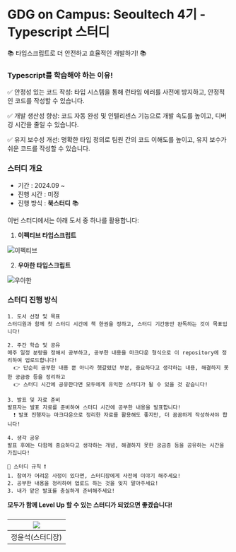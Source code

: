 # GDG on Campus: Seoultech 4기 - Typescript 스터디

📚 타입스크립트로 더 안전하고 효율적인 개발하기! 📚

### Typescript를 학습해야 하는 이유!
✅ 안정성 있는 코드 작성: 타입 시스템을 통해 런타임 에러를 사전에 방지하고, 안정적인 코드를 작성할 수 있습니다.


✅ 개발 생산성 향상: 코드 자동 완성 및 인텔리센스 기능으로 개발 속도를 높이고, 디버깅 시간을 줄일 수 있습니다.


✅ 유지 보수성 개선: 명확한 타입 정의로 팀원 간의 코드 이해도를 높이고, 유지 보수가 쉬운 코드를 작성할 수 있습니다.

### 스터디 개요

* 기간 : 2024.09 ~
* 진행 시간 : 미정
* 진행 방식 : **북스터디** 📚

이번 스터디에서는 아래 도서 중 하나를 활용합니다:

1. **이펙티브 타입스크립트**

![이펙티브](https://github.com/user-attachments/assets/342dfa90-f2a4-4774-8756-565470286fa5)

2. **우아한 타입스크립트**

![우아한](https://github.com/user-attachments/assets/75bbb340-d0bd-4f0a-8fce-9f1e8a718bb7)

### 스터디 진행 방식
```
1. 도서 선정 및 목표
스터디원과 함께 첫 스터디 시간에 책 한권을 정하고, 스터디 기간동안 완독하는 것이 목표입니다!

2. 주간 학습 및 공유
매주 일정 분량을 정해서 공부하고, 공부한 내용을 마크다운 형식으로 이 repository에 정리하여 업로드합니다!
  👉 단순히 공부한 내용 뿐 아니라 헷갈렸던 부분, 중요하다고 생각하는 내용, 해결하지 못한 궁금증 등을 정리하고
  👉 스터디 시간에 공유한다면 모두에게 유익한 스터디가 될 수 있을 것 같습니다!

3. 발표 및 자료 준비
발표자는 발표 자료를 준비하여 스터디 시간에 공부한 내용을 발표합니다!
  ❗ 발표 진행자는 마크다운으로 정리한 자료를 활용해도 좋지만, 더 꼼꼼하게 작성하셔야 합니다!

4. 생각 공유
발표 후에는 다함께 중요하다고 생각하는 개념, 해결하지 못한 궁금증 등을 공유하는 시간을 가집니다!
```

    📣 스터디 규칙 ❗
    1. 참여가 어려운 사정이 있다면, 스터디장에게 사전에 이야기 해주세요!
    2. 공부한 내용을 정리하여 업로드 하는 것을 잊지 말아주세요!
    3. 내가 맡은 발표를 충실하게 준비해주세요!

**모두가 함께 Level Up 할 수 있는 스터디가 되었으면 좋겠습니다!**

### 
| [<img src="https://github.com/seokkkkkk.png">](https://github.com/seokkkkkk) |
|:---:|
정윤석(스터디장)|
